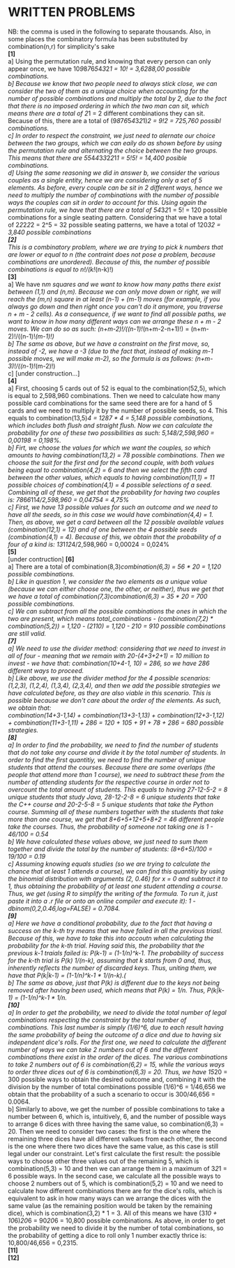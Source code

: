 # WRITTEN PROBLEMS
NB: the comma is used in the following to separate thousands. Also, in some places the combinatory formula has been substituted by combination(n,r) for simplicity's sake <br />
**[1]** <br />
  a] Using the permutation rule, and knowing that every person can only appear once, we have 10*9*8*7*6*5*4*3*2*1 = 10! = 3,6288,00 possible combinations. <br />
  b] Because we know that two people need to always stick close, we can consider the two of them as a unique choice when accounting for the number of possible combinations and multiply the total by 2, due to the fact that there is no imposed ordering in which the two man can sit, which means there are a total of 2*1 = 2 different combinations they can sit. Because of this, there are a total of (9*8*7*6*5*4*3*2*1)*2 = 9!*2 = 725,760 possibl combinations. <br />
  c] In order to respect the constraint, we just need to alernate our choice between the two groups, which we can eaily do as shown before by using the permutation rule and alternating the choice between the two groups. This means that there are 5*5*4*4*3*3*2*2*1*1 = 5!*5! = 14,400 posible combinations. <br />
  d] Using the same reasoning we did in answer b, we consider the various couples as a single entity, hence we are considering only a set of 5 elements. As before, every couple can be sit in 2 different ways, hence we need to multiply the number of combinations with the number of possible ways the couples can sit in order to account for this. Using again the permutation rule, we have that there are a total of 5*4*3*2*1 = 5! = 120 possible combinations for a single seating pattern. Considering that we have a total of 2*2*2*2*2 = 2^5 = 32 possible seating patterns, we have a total of 120*32 = 3,840 possible combinations  <br />
**[2]** <br />
  This is a combinatory problem, where we are trying to pick k numbers that are lower or equal to n (the contraint does not pose a problem, because combinations are unordered). Because of this, the number of possible combinations is equal to n!/(k!*(n-k)!) <br />
**[3]** <br />
  a] We have n*m squares and we want to know how many paths there exist between (1,1) and (n,m). Because we can only move down or right, we will reach the (m,n) square in at least (n-1) + (m-1) moves (for example, if you always go down and then right once you can't do it anymore, you traverse n + m - 2 cells). As a consequence, if we want to find all possible paths, we want to know in how many different ways can we arrange these n + m - 2 moves. We can do so as such: (n+m-2)!/((n-1)!*(n+m-2-n+1)!) = (n+m-2)!/((n-1)!*(m-1)!) <br />
  b] The same as above, but we have a constraint on the first move, so, instead of -2, we have a -3 (due to the fact that, instead of making m-1 possible moves, we will make m-2), so the formula is as follows: (n+m-3)!/((n-1)!*(m-2)!) <br />
  c]  [under construction...] <br />
**[4]** <br />
  a] First, choosing 5 cards out of 52 is equal to the combination(52,5), which is equal to 2,598,960 combinations. Then we need to calculate how many possible card combinations for the same seed there are for a hand of 5 cards and we need to multiply it by the number of possible seeds, so 4. This equals to combination(13,5)*4 = 1287 * 4 = 5,148 possible combinations, which includes both flush and straight flush. Now we can calculate the probability for one of these two possibilities as such: 5,148/2,598,960 = 0,00198 = 0,198%. <br />
  b] Firt, we choose the values for which we want the couples, so which amounts to having combination(13,2) = 78 possible combinations. Then we choose the suit for the first and for the second couple, with both values being equal to combination(4,2) = 6 and then we select the fifth card between the other values, which equals to having combination(11,1) = 11 possible choices of combination(4,1) = 4 possible selections of a seed. Combining all of these, we get that the probability for having two couples is: 78*6*6*11*4/2,598,960 = 0,04754 = 4,75%  <br />
  c] First, we have 13 possible values for such an outcome and we need to have all the seeds, so in this case we would have combination(4,4) = 1. Then, as above, we get a card between all the 12 possible available values (combination(12,1) = 12) and of one between the 4 possible seeds (combination(4,1) = 4). Because of this, we obtain that the probability of a four of a kind is: 13*1*12*4/2,598,960 = 0,00024 = 0,024% <br />
**[5]** <br />
  [under contruction]
**[6]** <br />
  a] There are a total of combination(8,3)*combination(6,3) = 56 * 20 = 1,120 possible combinations. <br />
  b] Like in question 1, we consider the two elements as a unique value (because we can either choose one, the other, or neither), thus we get that we have a total of combination(7,3)*combination(6,3) = 35 * 20 = 700 possible combinations. <br />
  c] We can subtract from all the possible combinations the ones in which the two are present, which means total_combinations - (combination(7,2) * combination(5,2)) = 1,120 - (21*10) = 1,120 - 210 = 910 possible combinations are still valid. <br />
**[7]** <br />
  a] We need to use the divider method: considering that we need to invest in all of four - meaning that we remain with 20-(4+3+2+1) = 10 million to invest - we have that: combination(10+4-1, 10) = 286, so we have 286 different ways to proceed. <br />
  b] Like above, we use the divider method for the 4 possible scenarios: (1,2,3), (1,2,4), (1,3,4), (2,3,4), and then we add the possible strategies we have calculated before, as they are also viable in this scenario. This is possible because we don't care about the order of the elements. As such, we obtain that:<br />
  combination(14+3-1,14) + combination(13+3-1,13) + combination(12+3-1,12) + combination(11+3-1,11) + 286 = 120 + 105 + 91 + 78 + 286 = 680 possible strategies. <br />
**[8]** <br />
  a] In order to find the probability, we need to find the number of students that do not take any course and divide it by the total number of students. In order to find the first quantitiy, we need to find the number of unique students that attend the courses. Because there are some overlaps (the people that attend more than 1 course), we need to subtract these from the number of attending students for the respective course in order not to overcount the total amount of students. This equals to having 27-12-5-2 = 8 unique students that study Java, 28-12-2-8 = 6 unique students that take the C++ course and 20-2-5-8 = 5 unique students that take the Python course. Summing all of these numbers together with the students that take more than one course, we get that 8+6+5+12+5+8+2 = 46 different people take the courses. Thus, the probability of someone not taking one is 1 - 46/100 = 0.54 <br />
  b] We have calculated these values above, we just need to sum them together and divide the total by the number of students: (8+6+5)/100 = 19/100 = 0.19 <br />
  c] Assuming knowing equals studies (so we are trying to calculate the chance that at least 1 attends a course), we can find this quantitiy by using the binomial distribution with arguments (2, 0.46) for x = 0 and subtract it to 1, thus obtaining the probability of at least one student attending a course. Thus, we get (using R to simplify the writing of the formula. To run it, just paste it into a .r file or onto an online compiler and execute it): 1 - dbinom(0,2,0.46,log=FALSE) = 0.7084. <br />
**[9]** <br />
  a] Here we have a conditional probability, due to the fact that having a success on the k-th try means that we have failed in all the previous triasl. Because of this, we have to take this into accoutn when calculating the probability for the k-th trial. Having said this, the probability that the previous k-1 traials failed is: P(k-1) = (1-1/n)^k-1. The probability of success for the k-th trial is P(k) 1/(n-k), assuming that k starts from 0 and, thus, inherently reflects the number of discarded keys. Thus, uniting them, we have that P(k|k-1) = (1-1/n)^k-1 * 1/(n-k).(<br />
  b] The same as above, just that P(k) is different due to the keys not being removed after having been used, which means that P(k) = 1/n. Thus, P(k|k-1) = (1-1/n)^k-1 * 1/n. <br />
**[10]** <br />
  a] In order to get the probability, we need to divide the total number of legal combinations respecting the constraint by the total number of combinations. This last number is simply (1/6)^6, due to each result having the same probability of being the outcome of a dice and due to having six independent dice's rolls. For the first one, we need to calculate the different number of ways we can take 2 numbers out of 6 and the different combinations there exist in the order of the dices. The various combinations to take 2 numbers out of 6 is combination(6,2) = 15, while the various ways to order three dices out of 6 is combination(6,3) = 20. Thus, we have 15*20 = 300 possible ways to obtain the desired outcome and, combining it with the division by the number of total combinations possible (1/6)^6 = 1/46,656 we obtain that the probability of a such a scenario to occur is 300/46,656 = 0.0064. <br />
  b] Similarly to above, we get the number of possible combinations to take a number between 6, which is, intuitively, 6, and the number of possible ways to arrange 6 dices with three having the same value, so combination(6,3) = 20. Then we need to consider two cases: the first is the one where the remaining three dices have all different valkues from each other, the second is the one where there two dices have the same value, as this case is still legal under our constraint. Let's first calculate the first result: the possible ways to choose other three values out of the remaining 5, which is combination(5,3) = 10 and then we can arrange them in a maximum of 3*2*1 = 6 possible ways. In the second case, we calculate all the possible ways to choose 2 numbers out of 5, which is combination(5,2) = 10 and we need to calculate how different combinations there are for the dice's rolls, which is equivalent to ask in how many ways can we arrange the dices with the same value (as the remaining position would be taken by the remaining dice), which is combination(3,2) * 1 = 3. All of this means we have (3*10 + 10*6)*20*6 = 90*20*6 = 10,800 possible combinations. As above, in order to get the probability we need to divide it by the number of total combinations, so the probability of getting a dice to roll only 1 number exactly thrice is: 10,800/46,656 = 0,2315.   <br />
**[11]** <br />
**[12]** <br />

